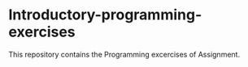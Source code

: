 # Introductory-programming-exercises
This repository contains the Programming excercises of Assignment.
